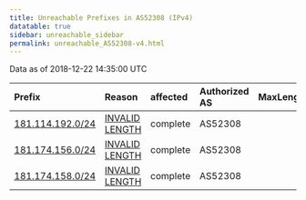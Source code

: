 ```yaml
---
title: Unreachable Prefixes in AS52308 (IPv4)
datatable: true
sidebar: unreachable_sidebar
permalink: unreachable_AS52308-v4.html
---
```


Data as of 2018-12-22 14:35:00 UTC


<div class="datatable-begin"></div>

| Prefix                                                     | Reason                                                                                                     | affected   | Authorized AS   |   MaxLength | Anchor                                         |   unreachable /24s |
|:-----------------------------------------------------------|:-----------------------------------------------------------------------------------------------------------|:-----------|:----------------|------------:|:-----------------------------------------------|-------------------:|
| [181.114.192.0/24](https://stat.ripe.net/181.114.192.0/24) | [INVALID LENGTH](https://rpki-validator.ripe.net/announcement-preview?asn=AS52308&prefix=181.114.192.0/24) | complete   | AS52308         |          19 | [LACNIC](unreachable_LACNIC_RPKI_Root-v4.html) |                  1 |
| [181.174.156.0/24](https://stat.ripe.net/181.174.156.0/24) | [INVALID LENGTH](https://rpki-validator.ripe.net/announcement-preview?asn=AS52308&prefix=181.174.156.0/24) | complete   | AS52308         |          19 | [LACNIC](unreachable_LACNIC_RPKI_Root-v4.html) |                  1 |
| [181.174.158.0/24](https://stat.ripe.net/181.174.158.0/24) | [INVALID LENGTH](https://rpki-validator.ripe.net/announcement-preview?asn=AS52308&prefix=181.174.158.0/24) | complete   | AS52308         |          19 | [LACNIC](unreachable_LACNIC_RPKI_Root-v4.html) |                  1 |

<div class="datatable-end"></div>